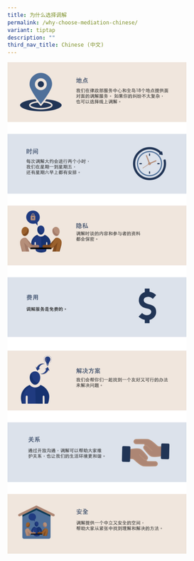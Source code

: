 ```yaml
---
title: 为什么选择调解
permalink: /why-choose-mediation-chinese/
variant: tiptap
description: ""
third_nav_title: Chinese (中文)
---
```

<p></p>
<p></p>
<p></p>
<div class="isomer-image-wrapper">
<img style="width: 80%;" height="auto" width="100%" alt="" src="/images/Web Revamp pics/WEB GRAPHICS CHINESE/Why_Choose_Mediation_Chinese_V1.png">
</div>
<p></p>